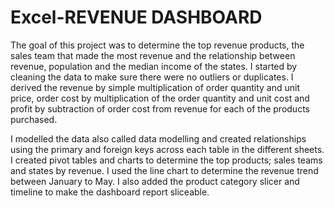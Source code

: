 # Excel-REVENUE DASHBOARD
The goal of this project was to determine the top revenue products, the sales team that made the most revenue and the relationship between revenue, population and the median income of the states. I started by cleaning the data to make sure there were no outliers or duplicates.
I derived the revenue by simple multiplication of order quantity and unit price, order cost by multiplication of the order quantity and unit cost and profit by subtraction of order cost from revenue for each of the products purchased.

I modelled the data also called data modelling and created relationships using the primary and foreign keys across each table in the different sheets. I created pivot tables and charts to determine the top products; sales teams and states by revenue. I used the line chart to determine the revenue trend between January to May. I also added the product category slicer and timeline to make the dashboard report sliceable.

